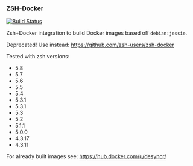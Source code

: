 ### ZSH-Docker
[![Build Status](https://travis-ci.org/desyncr/zsh-docker.svg?branch=master)](https://travis-ci.org/desyncr/zsh-docker)

Zsh+Docker integration to build Docker images based off `debian:jessie`.

Deprecated! Use instead: https://github.com/zsh-users/zsh-docker

Tested with zsh versions:

- 5.8
- 5.7
- 5.6
- 5.5
- 5.4
- 5.3.1
- 5.3.1
- 5.3
- 5.2
- 5.1.1
- 5.0.0
- 4.3.17
- 4.3.11

For already built images see: https://hub.docker.com/u/desyncr/
